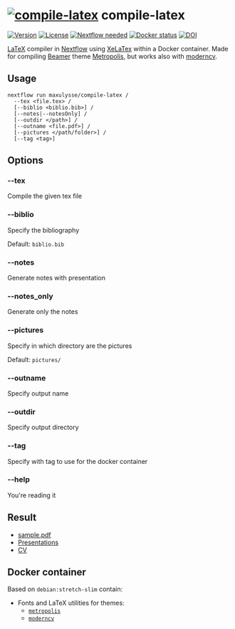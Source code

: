 # [![compile-latex](https://raw.githubusercontent.com/maxulysse/compile-latex/master/pictures/compile-latex_logo.png "compile-latex")](https://github.com/maxulysse/compile-latex/) compile-latex

[![Version][version-badge]][version-link]
[![License][license-badge]][license-link]
[![Nextflow needed][nextflow-badge]][nextflow-link]
[![Docker status][docker-badge]][docker-link]
[![DOI][zenodo-badge]][zenodo-link]

[LaTeX][latex-link] compiler in [Nextflow][nextflow-link] using [XeLaTex][xetex-link] within a Docker container.
Made for compiling [Beamer][beamer-link] theme [Metropolis][metropolis-link], but works also with [moderncv][moderncv-link].

## Usage

```console
nextflow run maxulysse/compile-latex /
  --tex <file.tex> /
  [--biblio <biblio.bib>] /
  [--notes|--notesOnly] /
  [--outdir </path>] /
  [--outname <file.pdf>] /
  [--pictures </path/folder>] /
  [--tag <tag>]
```

## Options

### --tex

Compile the given tex file

### --biblio

Specify the bibliography

Default: `biblio.bib`

### --notes

Generate notes with presentation

### --notes_only

Generate only the notes

### --pictures

Specify in which directory are the pictures

Default: `pictures/`

### --outname

Specify output name

### --outdir

Specify output directory

### --tag

Specify with tag to use for the docker container

### --help

You're reading it

## Result

- [sample.pdf](https://github.com/maxulysse/compile-latex/blob/master/sample.pdf)
- [Presentations](https://github.com/maxulysse/Presentations)
- [CV](https://github.com/maxulysse/myCV)

## Docker container

Based on `debian:stretch-slim` contain:

- Fonts and LaTeX utilities for themes:
  - [`metropolis`][metropolis-link]
  - [`moderncv`][moderncv-link]

[beamer-link]: https://github.com/josephwright/beamer
[docker-badge]: https://img.shields.io/docker/automated/maxulysse/compile-latex.svg
[docker-link]: https://hub.docker.com/r/maxulysse/compile-latex
[latex-link]: https://www.latex-project.org
[license-badge]: https://img.shields.io/github/license/maxulysse/compile-latex.svg
[license-link]: https://github.com/maxulysse/compile-latex/blob/master/LICENSE
[metropolis-link]: https://ctan.org/pkg/beamertheme-metropolis
[moderncv-link]: https://ctan.org/pkg/moderncv
[nextflow-badge]: https://img.shields.io/badge/nextflow-%E2%89%A518.10.1-brightgreen.svg
[nextflow-link]: https://www.nextflow.io/
[version-badge]: https://img.shields.io/github/release/maxulysse/compile-latex.svg
[version-link]: https://github.com/maxulysse/compile-latex/releases/latest
[xetex-link]: http://xetex.sourceforge.net
[zenodo-badge]: https://zenodo.org/badge/70491982.svg
[zenodo-link]: https://zenodo.org/badge/latestdoi/70491982
